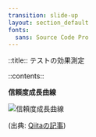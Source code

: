 ```yaml
---
transition: slide-up
layout: section_default
fonts:
  sans: Source Code Pro
---
```


::title::
テストの効果測定

::contents::

**信頼度成長曲線**

<img src="/confidence_growth_curve.png" class="w-4/5 object-contain" alt="信頼度成長曲線" />

(出典: [Qiitaの記事](https://qiita.com/lymansouka2017/items/9a421bb2cab5527f70d3))

